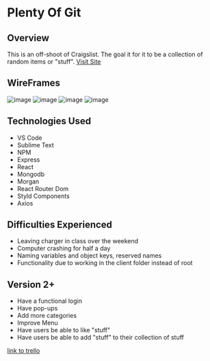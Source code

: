 # Plenty Of Git
## Overview
This is an off-shoot of Craigslist. The goal it for it to be a collection of random items or "stuff". 
[Visit Site](https://mighty-woodland-78462.herokuapp.com/)

## WireFrames
![image](https://i.imgur.com/GlqlDWQ.png)
![image](https://i.imgur.com/QytzNdg.png)
![image](https://i.imgur.com/LZBq0rN.png)
![image](https://i.imgur.com/K18s7vU.png)



## Technologies Used
  * VS Code
  * Sublime Text
  * NPM
  * Express
  * React
  * Mongodb
  * Morgan
  * React Router Dom
  * Styld Components
  * Axios

## Difficulties Experienced
  * Leaving charger in class over the weekend
  * Computer crashing for half a day
  * Naming variables and object keys, reserved names
  * Functionality due to working in the client folder instead of root

## Version 2+
  * Have a functional login
  * Have pop-ups
  * Add more categories
  * Improve Menu
  * Have users be able to like "stuff"
  * Have users be able to add "stuff" to their collection of stuff

  [link to trello](https://trello.com/b/ARyzjekN/plenty-of-git)

  
  